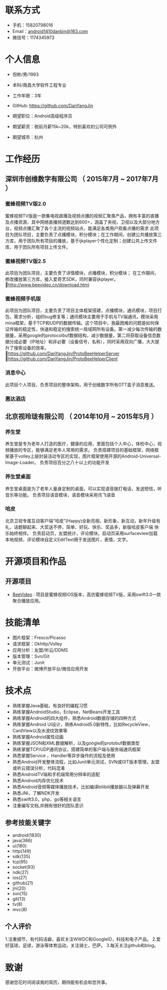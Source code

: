 # 联系方式

- 手机：15820798016
- Email：android1410danbin@163.com
- 微信号：1174345973

# 个人信息

 - 但彬/男/1993
 - 本科/南昌大学软件工程专业 
 - 工作年限：3年
 - GitHub: https://github.com/DanYangJin 

 - 期望职位：Android高级程序员
 - 期望薪资：税前月薪15k~20k，特别喜欢的公司可例外
 - 期望城市：杭州

# 工作经历

## 深圳市创维数字有限公司 （ 2015年7月 ~ 2017年7月 ）

### 蜜蜂视频TV版2.0 
蜜蜂视频TV版是一款集电视直播及视频点播的视频汇聚类产品，拥有丰富的直播及点播资源，其中网络直播频道数达到600+，涵盖了央视，卫视以及大部分地方台，视频点播汇聚了各个主流的视频站点，能满足各类用户观看点播的需求
此项目为团队项目，主要负责了点播模块，积分模块；在工作期间，创建公共播放第三方库，用于团队所有项目的播放，基于ijkplayer个性化定制；创建公共上传文件库，用于团队所有项目上传文件。

### 蜜蜂视频TV版2.5 
此项目为团队项目，主要负责了详情模块，点播模块，积分模块；
在工作期间，修改播放第三方库，接入爱奇艺SDK，同时兼容ijkplayer。
🔗http://www.beevideo.cn/download.html


### 蜜蜂视频手机版
此项目为团队项目，主要负责了项目主体框架搭建，点播模块，通讯模块，项目打包，需求分析，组织bug修复等；通讯模块主要用于手机与TV端通讯，模块采用mina框架，基于TCP和UDP的数据传输。这个项目中，我最困难的问题是如何保证传输的稳定性，快速和稳定的搜索统一局域网所有设备。第一减少每次传输的数据量，采用google的protocolbuf数据结构，减少数据量，第二将获取设备信息数据分成必要（IP地址）和非必要（设备信号，名称），同时采用双向广播，大大提升了搜索设备的效率。
🔗https://github.com/DanYangJin/ProtoBeeHelperServer
🔗https://github.com/DanYangJin/ProtoBeeHelperClient


### 消息中心
此项目个人项目，负责项目的整体架构，用于创维数字所有OTT盒子消息推送。

### 惠达酒店

 
## 北京视玲珑有限公司 （ 2014年10月 ~ 2015年5月 ）

### 养生堂
养生堂是专为老年人打造的医疗，健康的应用，里面包括个人中心，体检中心，视频播放的专区，能够满足老年人常用的需求。
负责搭建项目的基础框架，网络框架基于volley上层封装活动专区的实现，图片框架使用开源的Android-Universal-Image-Loader。
负责项目百分之八十以上的功能开发



### 养生堂桌面
养生堂桌面是为了老年人量身定制的桌面，可以实现语音拨打电话，发送短信，听音乐等功能。
负责项目语音模块，语音模块采用讯飞语音


### 哈皮
北京卫视专属互动客户端“哈皮”(Happy)全新亮相，新形象，新互动，新年升级有礼，话题聊起来、大奖送不停，简单、好玩、快乐、奖品多，新版哈皮客户端 快乐始终相伴。
负责启动页，友盟统计，评论模块，启动页采用surfaceview加载本地视频，评论模块自定义EditText用于发送图片，表情，文字。


# 开源项目和作品

## 开源项目

 - [BeeVideo](https://github.com/DanYangJin/BeeVideo) : 项目是蜜蜂视频IOS版本，高仿蜜蜂视频TV版，采用swift3.0一款聚合播放应用。

# 技能清单

- 图片框架：Fresco/Picasso
- 请求框架：Okhttp/Volley
- 应用分析：友盟/听云/DDMS
- 版本管理：Svn/Git
- 单元测试：Junit
- 开放平台：微博开放平台/微信应用开发

# 技术点

- 熟练掌握Java基础，有良好的编程习惯
- 熟练掌握AndroidStudio，Eclipse，NetBeans开发工具
- 熟练掌握Android的四大组件，熟悉Android数据存储的四种方式 
- 熟练掌握Android UI设计，熟练Android5.0新特性，比如RecycleView，CardView以及水波纹效果等
- 熟练掌握Android属性动画
- 熟练掌握JSON和XML数据解析，以及google的protobuf数据类型
- 熟练掌握TCP/UDP通讯协议，搭建简单的客户端与服务端通讯框架
- 熟悉掌握Service ，Handler等异步操作的流程及使用 
- 熟悉Android开发整体流程，比如Junit单元测试，SVN或GIT版本管理，友盟或听云错误分析，代码混淆
- 熟悉AndroidTV端和手机端常用分辨率的适配
- 熟悉Android内存优化技术
- 熟悉Android音频等媒体播放技术，比如编译bilibili播放器以及弹幕开发
- 熟悉JNI，了解NDK开发
- 熟悉swift3.0，php，go等相关语言
- 注重编写文档,并拥有很好的团队意识

## 参考技能关键字

- android(1830)
- java(386)
- ui(180)
- http(149)
- sdk(135)
- tcp(95)
- socket(93)
- ndk(27)
- ios(27)
- github(21)
- jni(20)
- svn(15)
- git(13)
- tv(8)
- mvc(8)

## 个人评价
1.注重细节，有代码洁癖，喜欢关注WWDC和GoogleIO，科技和电子产品。
2.爱好篮球，足球，游泳等体育运动，关注骑士，巴萨。
3.每天关注github和blog。

# 致谢
感谢您花时间阅读我的简历，期待能有机会和您共事。
